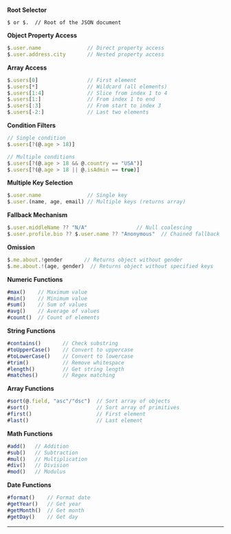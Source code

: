 **Root Selector**
```
$ or $.  // Root of the JSON document
```

**Object Property Access**
```javascript
$.user.name               // Direct property access
$.user.address.city       // Nested property access
```

**Array Access**
```javascript
$.users[0]                // First element
$.users[*]                // Wildcard (all elements)
$.users[1:4]              // Slice from index 1 to 4
$.users[1:]               // From index 1 to end
$.users[:3]               // From start to index 3
$.users[-2:]              // Last two elements
```

**Condition Filters**
```javascript
// Single condition
$.users[?(@.age > 18)]

// Multiple conditions
$.users[?(@.age > 18 && @.country == "USA")]
$.users[?(@.age > 18 || @.isAdmin == true)]
```

**Multiple Key Selection**

```javascript
$.user.name               // Single key
$.user.(name, age, email) // Multiple keys (returns array)
```

**Fallback Mechanism**

```javascript
$.user.middleName ?? "N/A"                // Null coalescing
$.user.profile.bio ?? $.user.name ?? "Anonymous"  // Chained fallback
```

**Omission**
```javascript
$.me.about.!gender       // Returns object without gender
$.me.about.!(age, gender)  // Returns object without specified keys
```

**Numeric Functions**
```javascript
#max()    // Maximum value
#min()    // Minimum value
#sum()    // Sum of values
#avg()    // Average of values
#count()  // Count of elements
```

**String Functions**
```javascript
#contains()       // Check substring
#toUpperCase()    // Convert to uppercase
#toLowerCase()    // Convert to lowercase
#trim()           // Remove whitespace
#length()         // Get string length
#matches()        // Regex matching
```

**Array Functions**
```javascript
#sort(@.field, "asc"/"dsc")  // Sort array of objects
#sort()                      // Sort array of primitives
#first()                     // First element
#last()                      // Last element
```

**Math Functions**
```javascript
#add()   // Addition
#sub()   // Subtraction
#mul()   // Multiplication
#div()   // Division
#mod()   // Modulus
```

**Date Functions**
```javascript
#format()    // Format date
#getYear()   // Get year
#getMonth()  // Get month
#getDay()    // Get day
```

---
